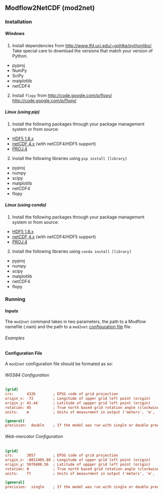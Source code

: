 ## Modflow2NetCDF (mod2net)

### Installation

##### Windows

1.  Install dependencies from http://www.lfd.uci.edu/~gohlke/pythonlibs/.  Take
special care to download the versions that match your version of Python.
  * pyproj
  * NumPy
  * SciPy
  * matplotlib
  * netCDF4

2.  Install `flopy` from http://code.google.com/p/flopy/
http://code.google.com/p/flopy/


##### Linux (using pip)

1.  Install the following packages through your package management system or from source:
  * [HDF5 1.8.x](http://www.hdfgroup.org/HDF5/release/obtain5.html)
  * [netCDF 4.x](http://www.unidata.ucar.edu/downloads/netcdf/index.jsp) (with netCDF4/HDF5 support)
  * [PROJ.4](http://trac.osgeo.org/proj/)

2.  Install the following libraries using `pip install [library]`
  * pyproj
  * numpy
  * scipy
  * matplotlib
  * netCDF4
  * flopy


##### Linux (using conda)

1.  Install the following packages through your package management system or from source:
  * [HDF5 1.8.x](http://www.hdfgroup.org/HDF5/release/obtain5.html)
  * [netCDF 4.x](http://www.unidata.ucar.edu/downloads/netcdf/index.jsp) (with netCDF4/HDF5 support)
  * [PROJ.4](http://trac.osgeo.org/proj/)

2.  Install the following libraries using `conda install [library]`
  * pyproj
  * numpy
  * scipy
  * matplotlib
  * netCDF4
  * flopy

### Running

#### Inputs

The `mod2net` command takes in two parameters, the path to a Modflow namefile
(.nam) and the path to a `mod2net` [configuration file](#configuration-file) file.

###### Examples


#### Configuration File

A `mod2net` configuration file should be formated as so:


###### WGS84 Configuration
```ini
[grid]
crs:      4326        ; EPSG code of grid projection
origin_x: -72         ; Longitude of upper grid left point (origin)
origin_y: 41.44       ; Latitude of uppper grid left point (origin)
rotation: 45          ; True north based grid rotation angle (clockwise from true north)
units:    m           ; Units of measurment in output ('meters', 'm', 'feet', 'ft', or 'f')

[general]
precision:  double    ; If the model was run with single or double precision. 'single' or 'double'.
```

###### Web-mercator Configuration
```ini
[grid]
crs:      3857        ; EPSG code of grid projection
origin_x: -8012405.88 ; Longitude of upper grid left point (origin)
origin_y: 5078408.56  ; Latitude of uppper grid left point (origin)
rotation: 0           ; True north based grid rotation angle (clockwise from true north)
units:    ft          ; Units of measurment in output ('meters', 'm', 'feet', 'ft', or 'f')

[general]
precision:  single    ; If the model was run with single or double precision. 'single' or 'double'.
```

